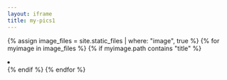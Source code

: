 ```yaml
---
layout: iframe
title: my-pics1
---
```

{% assign image_files = site.static_files | where: "image", true %}
{% for myimage in image_files %}
  {% if myimage.path contains "title" %}
    <li data-src="{{ myimage.path }}"></li>
  {% endif %}
{% endfor %}
